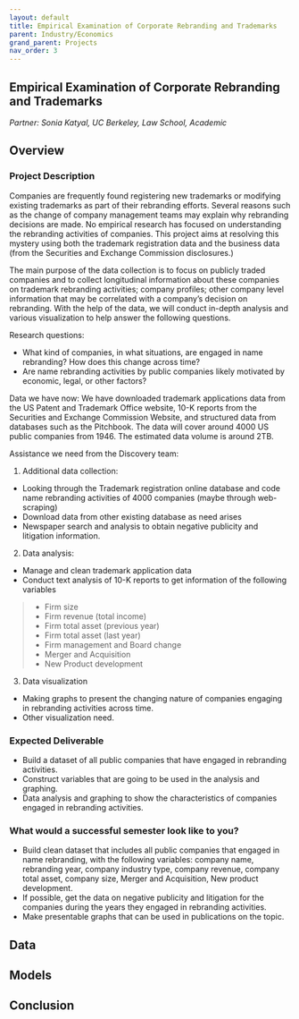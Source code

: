 ```yaml
---
layout: default
title: Empirical Examination of Corporate Rebranding and Trademarks
parent: Industry/Economics
grand_parent: Projects 
nav_order: 3
---
```



## Empirical Examination of Corporate Rebranding and Trademarks
*Partner: Sonia	Katyal, UC Berkeley, Law School, Academic*

## Overview
### Project Description
Companies are frequently found registering new trademarks or modifying existing trademarks as part of their rebranding efforts. Several reasons such as the change of company management teams may explain why rebranding decisions are made. No empirical research has focused on understanding the rebranding activities of companies. This project aims at resolving this mystery using both the trademark registration data and the business data (from the Securities and Exchange Commission disclosures.)

The main purpose of the data collection is to focus on publicly traded companies and to collect longitudinal information about these companies on trademark rebranding activities; company profiles; other company level information that may be correlated with a company’s decision on rebranding. With the help of the data, we will conduct in-depth analysis and various visualization to help answer the following questions.

Research questions:
-	What kind of companies, in what situations, are engaged in name rebranding? How does this change across time?
-	Are name rebranding activities by public companies likely motivated by economic, legal, or other factors?

Data we have now: 
We have downloaded trademark applications data from the US Patent and Trademark Office website, 10-K reports from the Securities and Exchange Commission Website, and structured data from databases such as the Pitchbook. The data will cover around 4000 US public companies from 1946. The estimated data volume is around 2TB.

Assistance we need from the Discovery team:
1. Additional data collection: 
* Looking through the Trademark registration online database and code name rebranding activities of 4000 companies (maybe through web-scraping)
* Download data from other existing database as need arises
* Newspaper search and analysis to obtain negative publicity and litigation information.
2. Data analysis: 
* Manage and clean trademark application data 
* Conduct text analysis of 10-K reports to get information of the following variables
>- Firm size
>- Firm revenue (total income)
>- Firm total asset (previous year)
>-	Firm total asset (last year)
>-	Firm management and Board change
>-	Merger and Acquisition
>-	New Product development
3. Data visualization 
* Making graphs to present the changing nature of companies engaging in rebranding activities across time.
* Other visualization need.

### Expected Deliverable
* Build a dataset of all public companies that have engaged in rebranding activities.
* Construct variables that are going to be used in the analysis and graphing.
* Data analysis and graphing to show the characteristics of companies engaged in rebranding activities.
### What would a successful semester look like to you?
* Build clean dataset that includes all public companies that engaged in name rebranding, with the following variables: company name, rebranding year, company industry type, company revenue, company total asset, company size, Merger and Acquisition, New product development.
* If possible, get the data on negative publicity and litigation for the companies during the years they engaged in rebranding activities.
* Make presentable graphs that can be used in publications on the topic.

## Data

## Models

## Conclusion


```python

```
